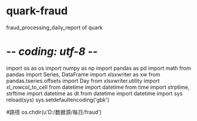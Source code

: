 # quark-fraud
fraud_processing_daily_report of quark
# -*- coding: utf-8 -*-

import os as os
import numpy as np
import pandas as pd
import math
from pandas import Series, DataFrame
import xlsxwriter as xw
from pandas.tseries.offsets import Day
from xlsxwriter.utility import xl_rowcol_to_cell
from datetime import datetime
from time import strptime, strftime
import datetime as dt
from datetime import datetime
import sys
reload(sys)
sys.setdefaultencoding('gbk') 

#路径
os.chdir(u'D:/数据源/每日/fraud')


